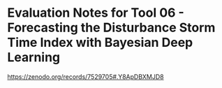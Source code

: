 # Evaluation Notes for Tool 06 - Forecasting the Disturbance Storm Time Index with Bayesian Deep Learning
https://zenodo.org/records/7529705#.Y8ApDBXMJD8
